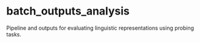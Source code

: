 # batch_outputs_analysis
Pipeline and outputs for evaluating linguistic representations using probing tasks.
